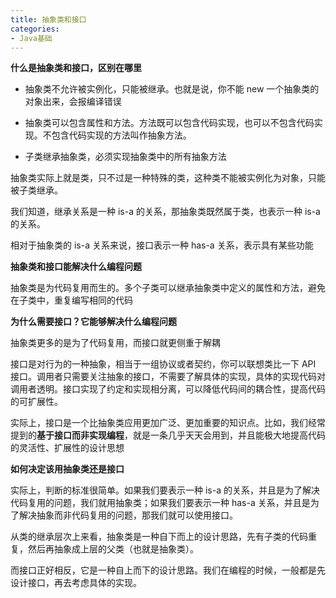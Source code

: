 ```yaml
---
title: 抽象类和接口
categories: 
- Java基础
---
```


**什么是抽象类和接口，区别在哪里**

- 抽象类不允许被实例化，只能被继承。也就是说，你不能 new 一个抽象类的对象出来，会报编译错误

- 抽象类可以包含属性和方法。方法既可以包含代码实现，也可以不包含代码实现。不包含代码实现的方法叫作抽象方法。

- 子类继承抽象类，必须实现抽象类中的所有抽象方法

抽象类实际上就是类，只不过是一种特殊的类，这种类不能被实例化为对象，只能被子类继承。

我们知道，继承关系是一种 is-a 的关系，那抽象类既然属于类，也表示一种 is-a 的关系。

相对于抽象类的 is-a 关系来说，接口表示一种 has-a 关系，表示具有某些功能

**抽象类和接口能解决什么编程问题**

抽象类是为代码复用而生的。多个子类可以继承抽象类中定义的属性和方法，避免在子类中，重复编写相同的代码

**为什么需要接口？它能够解决什么编程问题**

抽象类更多的是为了代码复用，而接口就更侧重于解耦

接口是对行为的一种抽象，相当于一组协议或者契约，你可以联想类比一下 API 接口。调用者只需要关注抽象的接口，不需要了解具体的实现，具体的实现代码对调用者透明。接口实现了约定和实现相分离，可以降低代码间的耦合性，提高代码的可扩展性。

实际上，接口是一个比抽象类应用更加广泛、更加重要的知识点。比如，我们经常提到的**基于接口而非实现编程**，就是一条几乎天天会用到，并且能极大地提高代码的灵活性、扩展性的设计思想

**如何决定该用抽象类还是接口**

实际上，判断的标准很简单。如果我们要表示一种 is-a 的关系，并且是为了解决代码复用的问题，我们就用抽象类；如果我们要表示一种 has-a 关系，并且是为了解决抽象而非代码复用的问题，那我们就可以使用接口。

从类的继承层次上来看，抽象类是一种自下而上的设计思路，先有子类的代码重复，然后再抽象成上层的父类（也就是抽象类）。

而接口正好相反，它是一种自上而下的设计思路。我们在编程的时候，一般都是先设计接口，再去考虑具体的实现。